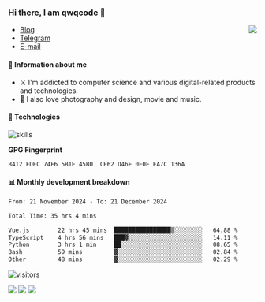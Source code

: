 <!--![](https://user-images.githubusercontent.com/22412567/89914023-fb3a6e80-dc26-11ea-82ba-5ed80e2ffb69.jpg)-->

### Hi there, I am qwqcode 👋

<img src="https://github-readme-stats.mrdulin.vercel.app/api?username=qwqcode&count_private=true&show_icons=true&hide_border=true&icon_color=586069&title_color=0366d6" align="right">

- [Blog](https://qwqaq.com/)
- [Telegram](https://t.me/qwqcode)
- [E-mail](mailto:qwqcode@gmail.com)

#### 🎯 Information about me

- ⚔️ I'm addicted to computer science and various digital-related products and technologies.
- 🌅 I also love photography and design, movie and music.

#### 🔧 Technologies

![skills](https://skillicons.dev/icons?i=go,ts,cs,js,java,php,py,regex,docker,git,svelte,sass,vue,nuxtjs,webpack,vite,laravel,electron,redis,vscode,visualstudio,idea,androidstudio,figma,ai,ps,pr,powershell,vim,bash&theme=light)

**GPG Fingerprint**

```
B412 FDEC 74F6 5B1E 45B0  CE62 D46E 0F0E EA7C 136A
```

#### 📊 Monthly development breakdown

<!--START_SECTION:waka-->

```txt
From: 21 November 2024 - To: 21 December 2024

Total Time: 35 hrs 4 mins

Vue.js        22 hrs 45 mins  ████████████████▒░░░░░░░░   64.88 %
TypeScript    4 hrs 56 mins   ███▓░░░░░░░░░░░░░░░░░░░░░   14.11 %
Python        3 hrs 1 min     ██░░░░░░░░░░░░░░░░░░░░░░░   08.65 %
Bash          59 mins         ▓░░░░░░░░░░░░░░░░░░░░░░░░   02.84 %
Other         48 mins         ▓░░░░░░░░░░░░░░░░░░░░░░░░   02.29 %
```

<!--END_SECTION:waka-->

![visitors](https://visitor-badge.laobi.icu/badge?page_id=qwqcode.visitor-badge)

<p>
  <img src="https://api.githubtrends.io/user/svg/qwqcode/langs?time_range=one_year&theme=classic" />
  <img src="https://api.githubtrends.io/user/svg/qwqcode/repos?time_range=one_year&theme=classic" />
  <img src="https://github-readme-stats.vercel.app/api/top-langs?username=qwqcode&show_icons=true&locale=en&layout=compact&hide=html&langs_count=20" />
</p>
